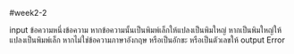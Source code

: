 #week2-2

input ข้อความหนึ่งข้อความ หากข้อความนั้นเป็นพิมพ์เล็กให้แปลงเป็นพิมใหญ่ หากเป็นพิมใหญ่ให้แปลงเป็นพิมพ์เล็ก หากไม่ใช่ข้อความภาษาอังกฤษ หรือเป็นอักขะ หรือเป็นตัวเลขให้ output Error
